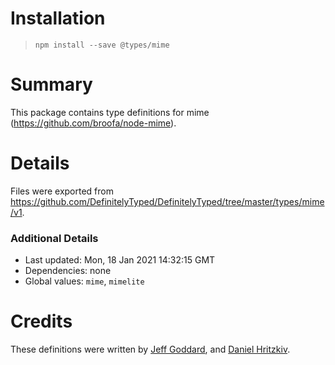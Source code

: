 # Installation

> `npm install --save @types/mime`

# Summary

This package contains type definitions for mime (https://github.com/broofa/node-mime).

# Details

Files were exported
from https://github.com/DefinitelyTyped/DefinitelyTyped/tree/master/types/mime/v1.

### Additional Details

* Last updated: Mon, 18 Jan 2021 14:32:15 GMT
* Dependencies: none
* Global values: `mime`, `mimelite`

# Credits

These definitions were written by [Jeff Goddard](https://github.com/jedigo),
and [Daniel Hritzkiv](https://github.com/dhritzkiv).
